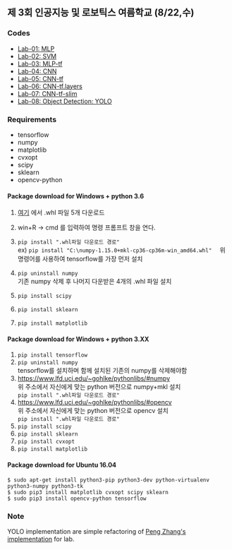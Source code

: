 ## 제 3회 인공지능 및 로보틱스 여름학교 (8/22,수)

### Codes
- [Lab-01: MLP](https://github.com/yonsei-cilab/kros-2018-summer/tree/master/lab-01-MLP)
- [Lab-02: SVM](https://github.com/yonsei-cilab/kros-2018-summer/tree/master/lab-02-SVM)
- [Lab-03: MLP-tf](https://github.com/yonsei-cilab/kros-2018-summer/tree/master/lab-03-MLP-tf)
- [Lab-04: CNN](https://github.com/yonsei-cilab/kros-2018-summer/tree/master/lab-04-CNN)
- [Lab-05: CNN-tf](https://github.com/yonsei-cilab/kros-2018-summer/tree/master/lab-05-CNN-tf.nn)
- [Lab-06: CNN-tf.layers](https://github.com/yonsei-cilab/kros-2018-summer/tree/master/lab-05-CNN-tf.nn)
- [Lab-07: CNN-tf-slim](https://github.com/yonsei-cilab/kros-2018-summer/tree/master/lab-07-CNN-slim)
- [Lab-08: Object Detection: YOLO](https://github.com/yonsei-cilab/yolo-tensorflow)

### Requirements
- tensorflow
- numpy
- matplotlib
- cvxopt
- scipy
- sklearn 
- opencv-python

#### Package download for Windows + python 3.6
1. [여기](https://drive.google.com/open?id=1k707gyg--Lb_0uTTmBp7_BsllWR8gofH) 에서 .whl 파일 5개 다운로드  
2. win+R -> cmd 를 입력하여 명령 프롬프트 창을 연다.  
3. ``` pip install ".whl파일 다운로드 경로"  ```   
ex) ```pip install "C:\numpy-1.15.0+mkl-cp36-cp36m-win_amd64.whl"  ```
위 명령어를 사용하여 tensorflow를 가장 먼저 설치
4. ``` pip uninstall numpy  ```   
기존 numpy 삭제 후 나머지 다운받은 4개의 .whl 파일 설치

5. ```pip install scipy  ```
6. ``` pip install sklearn  ```  
7. ``` pip install matplotlib  ```  

#### Package download for Windows + python 3.XX
1. ``` pip install tensorflow  ```
2. ``` pip uninstall numpy  ```   
tensorflow를 설치하며 함께 설치된 기존의 numpy를 삭제해야함
3. https://www.lfd.uci.edu/~gohlke/pythonlibs/#numpy  
위 주소에서 자신에게 맞는 python 버전으로 numpy+mkl 설치  
``` pip install ".whl파일 다운로드 경로"  ```
4. https://www.lfd.uci.edu/~gohlke/pythonlibs/#opencv  
위 주소에서 자신에게 맞는 python 버전으로 opencv 설치  
``` pip install ".whl파일 다운로드 경로"  ```
5. ``` pip install scipy  ```
6. ``` pip install sklearn  ```
7. ``` pip install cvxopt  ```
8. ``` pip install matplotlib  ```  

#### Package download for Ubuntu 16.04
```
$ sudo apt-get install python3-pip python3-dev python-virtualenv python3-numpy python3-tk  
$ sudo pip3 install matplotlib cvxopt scipy sklearn  
$ sudo pip3 install opencv-python tensorflow  
```

### Note
YOLO implementation are simple refactoring of [Peng Zhang's implementation](https://github.com/hizhangp/yolo_tensorflow) for lab.

